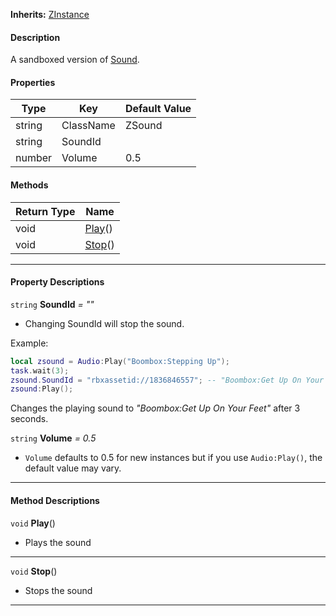 **Inherits:** [ZInstance](ZInstance)
#### Description
A sandboxed version of [Sound](https://create.roblox.com/docs/reference/engine/classes/Sound).

#### Properties

| Type | Key | Default Value |  
| --- | --- | --- |  
| string | ClassName | ZSound |  
| string | SoundId |  |
| number | Volume | 0.5 |

#### Methods

| Return Type | Name |
| --- | --- |
| void | [Play](#play)() |
| void | [Stop](#stop)() |

---
#### Property Descriptions

`string` **SoundId** *= ""*
- Changing SoundId will stop the sound.

Example:

```lua
local zsound = Audio:Play("Boombox:Stepping Up");
task.wait(3);
zsound.SoundId = "rbxassetid://1836846557"; -- "Boombox:Get Up On Your Feet"
zsound:Play();
```

Changes the playing sound to *"Boombox:Get Up On Your Feet"* after 3 seconds.

`string` **Volume** *= 0.5*
- `Volume` defaults to 0.5 for new instances but if you use `Audio:Play()`, the default value may vary.

---
#### Method Descriptions
<a name="play"></a>
`void` **Play**()
- Plays the sound

---
<a name="stop"></a>
`void` **Stop**()
- Stops the sound

---
